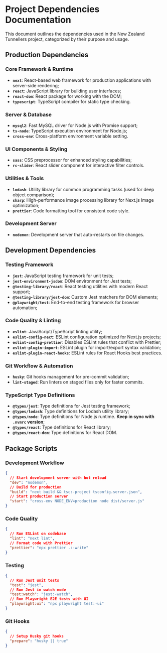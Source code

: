 # Project Dependencies Documentation

This document outlines the dependencies used in the New Zealand Tunnellers project, categorized by their purpose and usage.

## Production Dependencies

### Core Framework & Runtime

- **`next`**: React-based web framework for production applications with server-side rendering;
- **`react`**: JavaScript library for building user interfaces;
- **`react-dom`**: React package for working with the DOM;
- **`typescript`**: TypeScript compiler for static type checking.

### Server & Database

- **`mysql2`**: Fast MySQL driver for Node.js with Promise support;
- **`ts-node`**: TypeScript execution environment for Node.js;
- **`cross-env`**: Cross-platform environment variable setting.

### UI Components & Styling

- **`sass`**: CSS preprocessor for enhanced styling capabilities;
- **`rc-slider`**: React slider component for interactive filter controls.

### Utilities & Tools

- **`lodash`**: Utility library for common programming tasks (used for deep object comparison);
- **`sharp`**: High-performance image processing library for Next.js Image optimization;
- **`prettier`**: Code formatting tool for consistent code style.

### Development Server

- **`nodemon`**: Development server that auto-restarts on file changes.

## Development Dependencies

### Testing Framework

- **`jest`**: JavaScript testing framework for unit tests;
- **`jest-environment-jsdom`**: DOM environment for Jest tests;
- **`@testing-library/react`**: React testing utilities with modern React support;
- **`@testing-library/jest-dom`**: Custom Jest matchers for DOM elements;
- **`@playwright/test`**: End-to-end testing framework for browser automation;

### Code Quality & Linting

- **`eslint`**: JavaScript/TypeScript linting utility;
- **`eslint-config-next`**: ESLint configuration optimized for Next.js projects;
- **`eslint-config-prettier`**: Disables ESLint rules that conflict with Prettier;
- **`eslint-plugin-import`**: ESLint plugin for import/export syntax validation;
- **`eslint-plugin-react-hooks`**: ESLint rules for React Hooks best practices.

### Git Workflow & Automation

- **`husky`**: Git hooks management for pre-commit validation;
- **`lint-staged`**: Run linters on staged files only for faster commits.

### TypeScript Type Definitions

- **`@types/jest`**: Type definitions for Jest testing framework;
- **`@types/lodash`**: Type definitions for Lodash utility library;
- **`@types/node`**: Type definitions for Node.js runtime. **Keep in sync with `.nvmrc` version**;
- **`@types/react`**: Type definitions for React library;
- **`@types/react-dom`**: Type definitions for React DOM.

## Package Scripts

### Development Workflow

```json
{
  // Start development server with hot reload
  "dev": "nodemon",
  // Build for production
  "build": "next build && tsc:-project tsconfig.server.json",
  // Start production server
  "start": "cross-env NODE_ENV=production node dist/server.js"
}
```

### Code Quality

```json
{
  // Run ESLint on codebase
  "lint": "next lint",
  // Format code with Prettier
  "prettier": "npx prettier .:-write"
}
```

### Testing

```json
{
  // Run Jest unit tests
  "test": "jest",
  // Run Jest in watch mode
  "test:watch": "jest:-watch",
  // Run Playwright E2E tests with UI
  "playwright:ui": "npx playwright test:-ui"
}
```

### Git Hooks

```json
{
  // Setup Husky git hooks
  "prepare": "husky || true"
}
```
